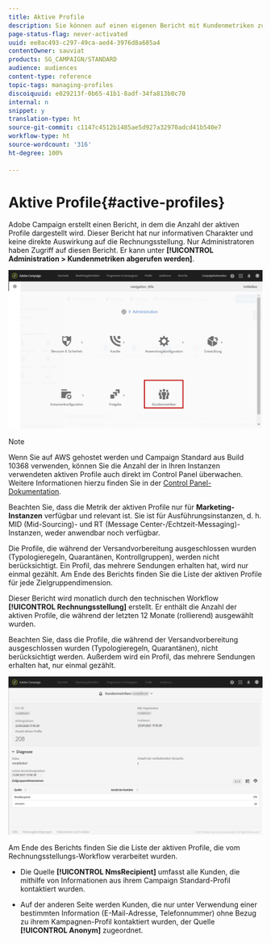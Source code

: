 ```yaml
---
title: Aktive Profile
description: Sie können auf einen eigenen Bericht mit Kundenmetriken zugreifen und aktive Profile in Ihrer Campaign-Datenbank darstellen.
page-status-flag: never-activated
uuid: ee8ac493-c297-49ca-aed4-3976d8a685a4
contentOwner: sauviat
products: SG_CAMPAIGN/STANDARD
audience: audiences
content-type: reference
topic-tags: managing-profiles
discoiquuid: e029213f-0b65-41b1-8adf-34fa813b0c70
internal: n
snippet: y
translation-type: ht
source-git-commit: c1147c4512b1485ae5d927a32970adcd41b540e7
workflow-type: ht
source-wordcount: '316'
ht-degree: 100%

---
```



# Aktive Profile{#active-profiles}

Adobe Campaign erstellt einen Bericht, in dem die Anzahl der aktiven Profile dargestellt wird. Dieser Bericht hat nur informativen Charakter und keine direkte Auswirkung auf die Rechnungsstellung. Nur Administratoren haben Zugriff auf diesen Bericht. Er kann unter **[!UICONTROL Administration > Kundenmetriken abgerufen werden]**.

![](assets/audience_active_profiles1.png)

>[!NOTE]
>
>Wenn Sie auf AWS gehostet werden und Campaign Standard aus Build 10368 verwenden, können Sie die Anzahl der in Ihren Instanzen verwendeten aktiven Profile auch direkt im Control Panel überwachen. Weitere Informationen hierzu finden Sie in der [Control Panel-Dokumentation](https://docs.adobe.com/content/help/de-DE/control-panel/using/performance-monitoring/active-profiles-monitoring.html).
>
>Beachten Sie, dass die Metrik der aktiven Profile nur für **Marketing-Instanzen** verfügbar und relevant ist. Sie ist für Ausführungsinstanzen, d. h. MID (Mid-Sourcing)- und RT (Message Center-/Echtzeit-Messaging)-Instanzen, weder anwendbar noch verfügbar.


Die Profile, die während der Versandvorbereitung ausgeschlossen wurden (Typologieregeln, Quarantänen, Kontrollgruppen), werden nicht berücksichtigt. Ein Profil, das mehrere Sendungen erhalten hat, wird nur einmal gezählt. Am Ende des Berichts finden Sie die Liste der aktiven Profile für jede Zielgruppendimension.

Dieser Bericht wird monatlich durch den technischen Workflow **[!UICONTROL Rechnungsstellung]** erstellt. Er enthält die Anzahl der aktiven Profile, die während der letzten 12 Monate (rollierend) ausgewählt wurden.

Beachten Sie, dass die Profile, die während der Versandvorbereitung ausgeschlossen wurden (Typologieregeln, Quarantänen), nicht berücksichtigt werden. Außerdem wird ein Profil, das mehrere Sendungen erhalten hat, nur einmal gezählt.

![](assets/audience_active_profiles2.png)

Am Ende des Berichts finden Sie die Liste der aktiven Profile, die vom Rechnungsstellungs-Workflow verarbeitet wurden.

* Die Quelle **[!UICONTROL NmsRecipient]** umfasst alle Kunden, die mithilfe von Informationen aus ihrem Campaign Standard-Profil kontaktiert wurden.

* Auf der anderen Seite werden Kunden, die nur unter Verwendung einer bestimmten Information (E-Mail-Adresse, Telefonnummer) ohne Bezug zu ihrem Kampagnen-Profil kontaktiert wurden, der Quelle **[!UICONTROL Anonym]** zugeordnet.
